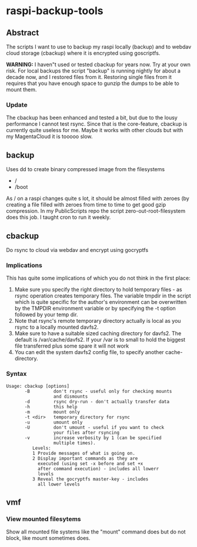 # raspi-backup-tools
## Abstract
The scripts I want to use to backup my raspi locally (backup) and to webdav cloud storage (cbackup) where it is encrypted using goscriptfs.

**WARNING:**
I haven"t used or tested cbackup for years now. Try at your own risk. For local backups the script "backup" is running 
nightly for about a decade now, and I restored files from it. Restoring single files from it requires that you have enough space to gunzip the dumps to be able to mount them.

### Update
The cbackup has been enhanced
and tested a bit, but due to
the lousy performance I
cannot test rsync. Since that
is the core-feature, cbackup 
is currently quite useless for
me. Maybe it works with other
clouds but with my 
MagentaCloud it is tooooo slow.

## backup
Uses dd to create binary 
compressed image from the filesystems
- /
- /boot

As / on a raspi changes quite
s lot, it should be almost
filled with zeroes (by
creating a file filled with 
zeroes from time to time to 
get good gzip compression. In
my PublicScripts repo the script
zero-out-root-filesystem does
this job. I taught cron to
run it weekly.


## cbackup
Do rsync to cloud via webdav and encrypt using gocryptfs

### Implications
This has quite some implications of which you do not
think in the first place:
1. Make sure you specify the right directory to hold temporary files - as rsync operation creates temporary files. The variable tmpdir in the script which is quite specific for the author's environment can be overwritten by the TMPDIR environment variable or by specifying the -t option followed by your temp dir.
1. Note that rsync's remote temporary directory actually is local as you rsync to a locally mounted davfs2.
1. Make sure to have a suitable sized caching directory for davfs2. The default is /var/cache/davfs2. If your /var is to small to hold the biggest file transferred plus some spare it will not work
1. You can edit the system davfs2 config file, to specify another cache-directory.

### Syntax
```
Usage: cbackup [options]
       -B         don't rsync - useful only for checking mounts
                  and dismounts
       -d         rsync dry-run - don't actually transfer data
       -h         this help
       -m         mount only
       -t <dir>   temporary directory for rsync
       -u         umount only
       -U         don't umount - useful if you want to check
                  your files after rsyncing
       -v         increase verbosity by 1 (can be specified 
                  multiple times).
		  Levels:
		  1 Provide messages of what is going on. 
		  2 Display important commands as they are 
		    executed (using set -x before and set +x 
		    after command execution) - includes all lowerr
		    levels
		  3 Reveal the gocryptfs master-key - includes
		    all lower levels
```

## vmf
### View mounted filesytems
Show all mounted file systems
like the "mount" command does
but do not block, like mount
sometimes does.
